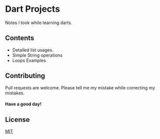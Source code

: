 # Dart Projects

Notes I took while learning darts.

## Contents

- Detailed list usages.
- Simple String operations
- Loops Examples

## Contributing

Pull requests are welcome. Please tell me my mistake while correcting my mistakes.

#### Have a good day!

## License

[MIT](https://choosealicense.com/licenses/mit/)
